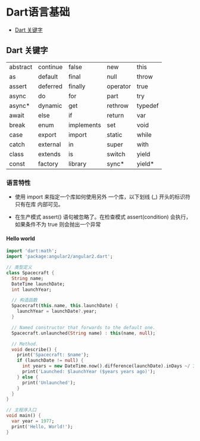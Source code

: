 # Dart语言基础

* [Dart 关键字](#keywords)


## <a name="keywords"></a> Dart 关键字

||||||
|---|---|---|---|---|
|abstract  | continue	 | false	 | new	 | this |
|as  | default | final | null	 | throw |
|assert	 | deferred  | finally | operator  | true |
|async  | do  | for	 | part  | try |
|async*  | dynamic  | get  | rethrow	 | typedef  |
|await  | else  | if  | return  | var |
|break  | enum  | implements  | set  | void |
|case	 | export  | import  | static  | while |
|catch  | external  | in  | super	 | with |
|class  | extends  | is	 | switch	 | yield  |
|const  | factory  | library  | sync*  | yield*  |

### 语言特性

  * 使用 import 来指定一个库如何使用另外 一个库，以下划线 (_) 开头的标识符只有在库 内部可见。

  * 在生产模式 assert() 语句被忽略了。在检查模式 assert(condition) 会执行，如果条件不为 true 则会抛出一个异常


 #### Hello world
```dart
import 'dart:math';
import 'package:angular2/angular2.dart';

// 类型定义
class Spacecraft {
  String name;
  DateTime launchDate;
  int launchYear;

  // 构造函数
  Spacecraft(this.name, this.launchDate) {
    launchYear = launchDate?.year;
  }

  // Named constructor that forwards to the default one.
  Spacecraft.unlaunched(String name) : this(name, null);

  // Method.
  void describe() {
    print('Spacecraft: $name');
    if (launchDate != null) {
      int years = new DateTime.now().difference(launchDate).inDays ~/ 365;
      print('Launched: $launchYear ($years years ago)');
    } else {
      print('Unlaunched');
    }
  }
}

// 主程序入口
void main() {
  var year = 1977;
  print('Hello, World!');
}
```